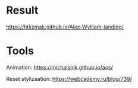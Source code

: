 # Result 
https://htkzmak.github.io/Alex-Wylliam-landing/

# Tools
Animation: https://michalsnik.github.io/aos/ 

Reset stylizaation: https://webcademy.ru/blog/739/ 
